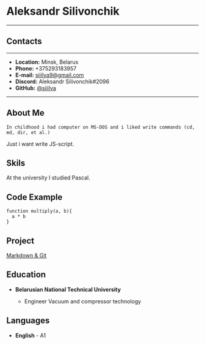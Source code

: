 # Aleksandr Silivonchik

---

## **Contacts**

---

- **Location:** Minsk, Belarus
- **Phone:** +375293183957
- **E-mail:** siiilya9@gmail.com
- **Discord:** Aleksandr Silivonchik#2096
- **GitHub:** [@siiilya](https://github.com/Siiilya)

---

## About Me

    In childhood i had computer on MS-DOS and i liked write commands (cd, md, dir, et al.)

Just i want write JS-script.

## Skils

At the university I studied Pascal.

## Code Example

```
function multiply(a, b){
  a * b
}
```

## Project

[Markdown & Git](https://github.com/Siiilya/rsschool-cv.git)

## Education

* **Belarusian National Technical University**

    - Engineer Vacuum and compressor technology

## Languages
* **English** - A1
